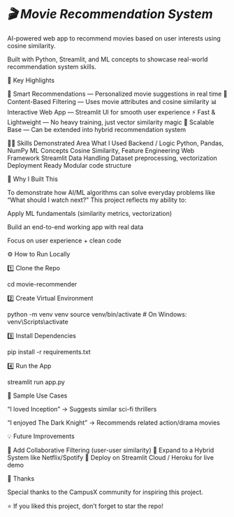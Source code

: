 <h1> <i>🎬 Movie Recommendation System </i></h1>

AI-powered web app to recommend movies based on user interests using cosine similarity.

Built with Python, Streamlit, and ML concepts to showcase real-world recommendation system skills.

🚀 Key Highlights

🎥 Smart Recommendations — Personalized movie suggestions in real time
🧠 Content-Based Filtering — Uses movie attributes and cosine similarity
📊 Interactive Web App — Streamlit UI for smooth user experience
⚡ Fast & Lightweight — No heavy training, just vector similarity magic
📡 Scalable Base — Can be extended into hybrid recommendation system

👨‍💻 Skills Demonstrated
Area	What I Used
Backend / Logic	Python, Pandas, NumPy
ML Concepts	Cosine Similarity, Feature Engineering
Web Framework	Streamlit
Data Handling	Dataset preprocessing, vectorization
Deployment Ready	Modular code structure

🎯 Why I Built This

To demonstrate how AI/ML algorithms can solve everyday problems like “What should I watch next?”
This project reflects my ability to:

Apply ML fundamentals (similarity metrics, vectorization)

Build an end-to-end working app with real data

Focus on user experience + clean code

⚙️ How to Run Locally

1️⃣ Clone the Repo


cd movie-recommender


2️⃣ Create Virtual Environment

python -m venv venv
source venv/bin/activate   # On Windows: venv\Scripts\activate


3️⃣ Install Dependencies

pip install -r requirements.txt


4️⃣ Run the App

streamlit run app.py

💬 Sample Use Cases

“I loved Inception” → Suggests similar sci-fi thrillers

“I enjoyed The Dark Knight” → Recommends related action/drama movies

💡 Future Improvements

🔹 Add Collaborative Filtering (user-user similarity)
🔹 Expand to a Hybrid System like Netflix/Spotify
🔹 Deploy on Streamlit Cloud / Heroku for live demo

🙌 Thanks

Special thanks to the CampusX community for inspiring this project.

⭐ If you liked this project, don’t forget to star the repo!
